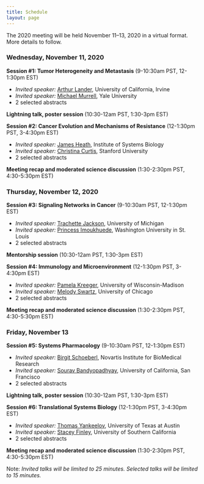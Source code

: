 ```yaml
---
title: Schedule
layout: page
---
```


The 2020 meeting will be held November 11–13, 2020 in a virtual format. More details to follow.

### Wednesday, November 11, 2020

**Session #1: Tumor Heterogeneity and Metastasis** (9-10:30am PST, 12-1:30pm EST)  
- *Invited speaker:* [Arthur Lander](https://lander-office.bio.uci.edu/), University of California, Irvine
- *Invited speaker:* [Michael Murrell](https://livingmatter.yale.edu/), Yale University
- 2 selected abstracts

**Lightning talk, poster session** (10:30-12am PST, 1:30-3pm EST)

**Session #2: Cancer Evolution and Mechanisms of Resistance** (12-1:30pm PST, 3-4:30pm EST)
- *Invited speaker:* [James Heath](https://heath.isbscience.org/), Institute of Systems Biology
- *Invited speaker:* [Christina Curtis](https://med.stanford.edu/curtislab.html), Stanford University
- 2 selected abstracts

**Meeting recap and moderated science discussion** (1:30-2:30pm PST, 4:30-5:30pm EST)

### Thursday, November 12, 2020

**Session #3: Signaling Networks in Cancer** (9-10:30am PST, 12-1:30pm EST)
- *Invited speaker:* [Trachette Jackson](https://sites.lsa.umich.edu/tjacks/), University of Michigan
- *Invited speaker:* [Princess Imoukhuede](https://sites.wustl.edu/imoukhuedelab/), Washington University in St. Louis
- 2 selected abstracts

**Mentorship session** (10:30-12am PST, 1:30-3pm EST)

**Session #4: Immunology and Microenvironment** (12-1:30pm PST, 3-4:30pm EST)
- *Invited speaker:* [Pamela Kreeger](https://www.kreegerlab.org/), University of Wisconsin-Madison
- *Invited speaker:* [Melody Swartz](https://pme.uchicago.edu/swartz_group/), University of Chicago
- 2 selected abstracts

**Meeting recap and moderated science discussion** (1:30-2:30pm PST, 4:30-5:30pm EST)

### Friday, November 13

**Session #5: Systems Pharmacology** (9-10:30am PST, 12-1:30pm EST)
- *Invited speaker:* [Birgit Schoeberl](https://www.linkedin.com/in/bschoeberl), Novartis Institute for BioMedical Research
- *Invited speaker:* [Sourav Bandyopadhyay](http://cancersignaling.net/), University of California, San Francisco
- 2 selected abstracts

**Lightning talk, poster session** (10:30-12am PST, 1:30-3pm EST)

**Session #6: Translational Systems Biology** (12-1:30pm PST, 3-4:30pm EST)
- *Invited speaker:* [Thomas Yankeelov](https://dellmed.utexas.edu/directory/thomas-yankeelov), University of Texas at Austin
- *Invited speaker:* [Stacey Finley](http://csbl.usc.edu/), University of Southern California
- 2 selected abstracts

**Meeting recap and moderated science discussion** (1:30-2:30pm PST, 4:30-5:30pm EST)

Note: *Invited talks will be limited to 25 minutes. Selected talks will be limited to 15 minutes.*
